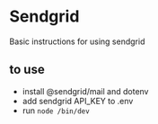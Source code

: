# Sendgrid

Basic instructions for using sendgrid

## to use

- install @sendgrid/mail and dotenv
- add sendgrid API_KEY to .env
- run `node /bin/dev`
